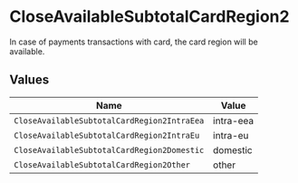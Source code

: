 # CloseAvailableSubtotalCardRegion2

In case of payments transactions with card, the card region will be available.


## Values

| Name                                        | Value                                       |
| ------------------------------------------- | ------------------------------------------- |
| `CloseAvailableSubtotalCardRegion2IntraEea` | intra-eea                                   |
| `CloseAvailableSubtotalCardRegion2IntraEu`  | intra-eu                                    |
| `CloseAvailableSubtotalCardRegion2Domestic` | domestic                                    |
| `CloseAvailableSubtotalCardRegion2Other`    | other                                       |